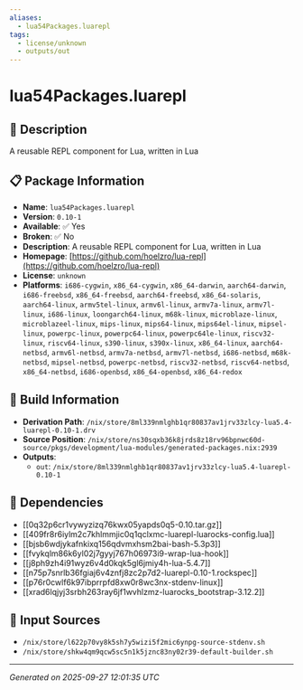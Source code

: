 ```yaml
---
aliases:
  - lua54Packages.luarepl
tags:
  - license/unknown
  - outputs/out
---
```


# lua54Packages.luarepl

## 📝 Description

A reusable REPL component for Lua, written in Lua

## 📋 Package Information

- **Name**: `lua54Packages.luarepl`
- **Version**: `0.10-1`
- **Available**: ✅ Yes
- **Broken**: ✅ No
- **Description**: A reusable REPL component for Lua, written in Lua
- **Homepage**: [https://github.com/hoelzro/lua-repl](https://github.com/hoelzro/lua-repl)
- **License**: `unknown`
- **Platforms**: `i686-cygwin`, `x86_64-cygwin`, `x86_64-darwin`, `aarch64-darwin`, `i686-freebsd`, `x86_64-freebsd`, `aarch64-freebsd`, `x86_64-solaris`, `aarch64-linux`, `armv5tel-linux`, `armv6l-linux`, `armv7a-linux`, `armv7l-linux`, `i686-linux`, `loongarch64-linux`, `m68k-linux`, `microblaze-linux`, `microblazeel-linux`, `mips-linux`, `mips64-linux`, `mips64el-linux`, `mipsel-linux`, `powerpc-linux`, `powerpc64-linux`, `powerpc64le-linux`, `riscv32-linux`, `riscv64-linux`, `s390-linux`, `s390x-linux`, `x86_64-linux`, `aarch64-netbsd`, `armv6l-netbsd`, `armv7a-netbsd`, `armv7l-netbsd`, `i686-netbsd`, `m68k-netbsd`, `mipsel-netbsd`, `powerpc-netbsd`, `riscv32-netbsd`, `riscv64-netbsd`, `x86_64-netbsd`, `i686-openbsd`, `x86_64-openbsd`, `x86_64-redox`

## 🔧 Build Information

- **Derivation Path**: `/nix/store/8ml339nmlghb1qr80837av1jrv33zlcy-lua5.4-luarepl-0.10-1.drv`
- **Source Position**: `/nix/store/ns30sqxb36k8jrds8z18rv96bpnwc60d-source/pkgs/development/lua-modules/generated-packages.nix:2939`
- **Outputs**:
  - `out`:  `/nix/store/8ml339nmlghb1qr80837av1jrv33zlcy-lua5.4-luarepl-0.10-1`

## 🔗 Dependencies

- [[0q32p6cr1vywyzizq76kwx05yapds0q5-0.10.tar.gz]]
- [[409fr8r6iylm2c7khlmmjic0q1qclxmc-luarepl-luarocks-config.lua]]
- [[bjsb6wdjykafnkixq156qdvmxhsm2bai-bash-5.3p3]]
- [[fvykqlm86k6yl02j7gyyj767h06973i9-wrap-lua-hook]]
- [[j8ph9zh4i91wyz6v4d0kqk5gl6jmiy4h-lua-5.4.7]]
- [[n75p7snrlb36fgiaj6v4znfj8zc2p7d2-luarepl-0.10-1.rockspec]]
- [[p76r0cwlf6k97ibprrpfd8xw0r8wc3nx-stdenv-linux]]
- [[xrad6lqjyj3srbh263ray6jf1wvhlzmz-luarocks_bootstrap-3.12.2]]

## 📁 Input Sources

- `/nix/store/l622p70vy8k5sh7y5wizi5f2mic6ynpg-source-stdenv.sh`
- `/nix/store/shkw4qm9qcw5sc5n1k5jznc83ny02r39-default-builder.sh`

---
*Generated on 2025-09-27 12:01:35 UTC*
